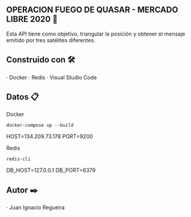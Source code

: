 ## OPERACION FUEGO DE QUASAR - MERCADO LIBRE 2020 🚀
Esta API tiene como objetivo, triangular la posición y obtener el mensaje emitido por tres satélites diferentes.

## Construido con 🛠️
· Docker
· Redis
· Visual Studio Code

## Datos 📋

Docker

```
docker-compose up --build
```

HOST=134.209.73.178
PORT=9200

Redis

```
redis-cli
```

DB_HOST=127.0.0.1
DB_PORT=6379

## Autor ✒️
· Juan Ignacio Regueira
